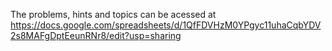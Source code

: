 The problems, hints and topics can be acessed at 
https://docs.google.com/spreadsheets/d/1QfFDVHzM0YPgyc11uhaCqbYDV2s8MAFgDptEeunRNr8/edit?usp=sharing
